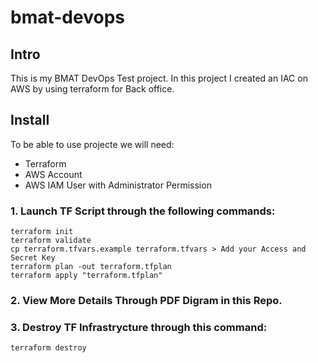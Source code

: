 # bmat-devops
## Intro

This is my BMAT DevOps Test project. In this project I created an IAC on AWS by using terraform for Back office.

## Install

To be able to use projecte we will need:
- Terraform
- AWS Account
- AWS IAM User with Administrator Permission

### 1. Launch TF Script through the following commands:
 ```
terraform init
terraform validate
cp terraform.tfvars.example terraform.tfvars > Add your Access and Secret Key
terraform plan -out terraform.tfplan
terraform apply "terraform.tfplan"
 ```
 
### 2. View More Details Through PDF Digram in this Repo.

### 3. Destroy TF Infrastrycture through this command:

```
terraform destroy
```
